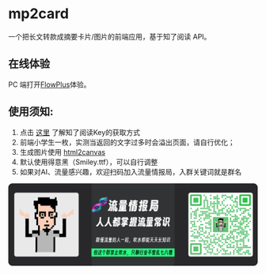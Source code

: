 # mp2card
一个把长文转款成摘要卡片/图片的前端应用，基于知了阅读 API。

## 在线体验
PC 端打开[FlowPlus](https://flowplus.wiki)体验。
## 使用须知:
1. 点击 [这里](https://open.chatsum.ai/#/guide/apply) 了解知了阅读Key的获取方式
2. 前端小学生一枚，实测当返回的文字过多时会溢出页面，请自行优化；
3. 生成图片使用 [html2canvas](https://github.com/niklasvh/html2canvas) 
4. 默认使用得意黑（Smiley.ttf），可以自行调整
5. 如果对AI、流量感兴趣，欢迎扫码加入流量情报局，入群关键词就是群名

![群图片](group.png)
